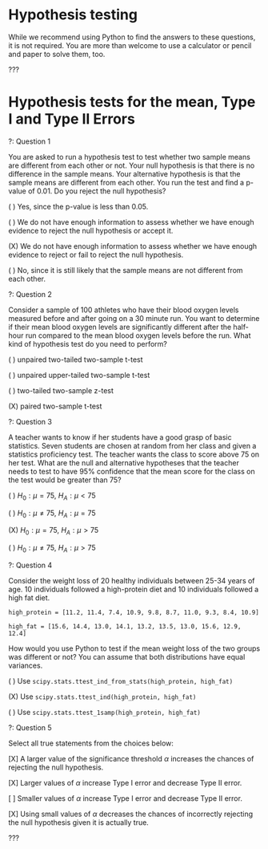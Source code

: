 # Hypothesis testing

While we recommend using Python to find the answers to these questions, it is not required. You are more than welcome to use a calculator or pencil and paper to solve them, too.

???

# Hypothesis tests for the mean, Type I and Type II Errors

?: Question 1


You are asked to run a hypothesis test to test whether two sample means are different from each other or not. Your null hypothesis is that there is no difference in the sample means. Your alternative hypothesis is that the sample means are different from each other. You run the test and find a p-value of 0.01. Do you reject the null hypothesis?

( ) Yes, since the p-value is less than 0.05.

( ) We do not have enough information to assess whether we have enough evidence to reject the null hypothesis or accept it.

(X) We do not have enough information to assess whether we have enough evidence to reject or fail to reject the null hypothesis. 

( ) No, since it is still likely that the sample means are not different from each other.

?: Question 2


Consider a sample of 100 athletes who have their blood oxygen levels measured before and after going on a 30 minute run. You want to determine if their mean blood oxygen levels are significantly different after the half-hour run compared to the mean blood oxygen levels before the run. What kind of hypothesis test do you need to perform? 

( ) unpaired two-tailed two-sample t-test 

( ) unpaired upper-tailed two-sample t-test 

( ) two-tailed two-sample z-test 

(X) paired two-sample t-test 


?: Question 3


A teacher wants to know if her students have a good grasp of basic statistics. Seven students are chosen at random from her class and given a statistics proficiency test. The teacher wants the class to score above 75 on her test. What are the null and alternative hypotheses that the teacher needs to test to have 95% confidence that the mean score for the class on the test would be greater than 75? 

( ) $H_0: \mu = 75$, $H_A: \mu \lt 75$ 

( ) $H_0: \mu \neq 75$, $H_A: \mu = 75$

(X) $H_0: \mu = 75$, $H_A: \mu \gt 75$

( ) $H_0: \mu \neq 75$, $H_A: \mu \gt 75$

?: Question 4


Consider the weight loss of 20 healthy individuals between 25-34 years of age. 10 individuals followed a high-protein diet and 10 individuals followed a high fat diet. 

`high_protein = [11.2, 11.4, 7.4, 10.9, 9.8, 8.7, 11.0, 9.3, 8.4, 10.9]`

`high_fat = [15.6, 14.4, 13.0, 14.1, 13.2, 13.5, 13.0, 15.6, 12.9, 12.4]`

How would you use Python to test if the mean weight loss of the two groups was different or not?  You can assume that both distributions have equal variances.

( ) Use `scipy.stats.ttest_ind_from_stats(high_protein, high_fat)`

(X) Use `scipy.stats.ttest_ind(high_protein, high_fat)` 

( ) Use `scipy.stats.ttest_1samp(high_protein, high_fat)`


?: Question 5


Select all true statements from the choices below: 

[X] A larger value of the significance threshold $\alpha$ increases the chances of rejecting the null hypothesis.

[X] Larger values of $\alpha$ increase Type I error and decrease Type II error.

[ ] Smaller values of $\alpha$ increase Type I error and decrease Type II error.

[X] Using small values of $\alpha$ decreases the chances of incorrectly rejecting the null hypothesis given it is actually true.


???